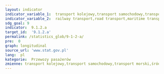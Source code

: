 ```yaml
---
layout: indicator
indicator_variable_1:  transport kolejowy,transport samochodowy,transport morski,śródlądowy transport wodny,transport lotniczy
indicator_variable_2:  railway transport,road transport,maritime transport fleet,transport by inland waterway fleet,air transport
sdg_goal: 9
indicator:  9.1.2.a
target_id:  '9.1.2.a'
permalink: /statistics_glob/9-1-2-a/
pre:  0
graph: longitudinal
source_url: 'www.stat.gov.pl'
lang:  pl
kategorie:  Przewozy pasażerów
zmienne: transport kolejowy,transport samochodowy,transport morski,śródlądowy transport wodny,transport lotniczy
---
```

